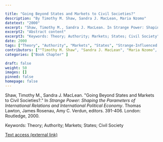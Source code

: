 ```yaml
---

title: "Going Beyond States and Markets to Civil Societies?"
description: "By Timothy M. Shaw, Sandra J. MacLean, Maria Nzomo"
datetext: "2000"
excerpt: "Shaw, Timothy M., Sandra J. MacLean. In Strange Power: Shaping the Parameters of International Relations and International Political Economy. Thomas Lawton, James Rosenau, Amy C. Verdun, editors. 391-406. London: Routledge, 2000."
excerpt2: "Abstract content"
excerpt3: "Keywords: Theory; Authority; Markets; States; Civil Society"
date: 2000
tags: ["Theory", "Authority", "Markets", "States", "Strange-Influenced Works", "2000's"]
contributors: [""Timothy M. Shaw", "Sandra J. MacLean", "Maria Nzomo", "Editor: Thomas Lawton", "Editor: James Rosenau", "Editor: Amy C. Verdun"]
categories: ["Book Chapter" ]

draft: false
weight: 50
images: []
pinned: false
homepage: false
---
```


Shaw, Timothy M., Sandra J. MacLean. "Going Beyond States and Markets to Civil Societies?." In *Strange Power: Shaping the Parameters of International Relations and International Political Economy*. Thomas Lawton, James Rosenau, Amy C. Verdun, editors. 391-406. London: Routledge, 2000.

Keywords: Theory; Authority; Markets; States; Civil Society

[Text access (external link)](https://www.worldcat.org/title/1022846081)

